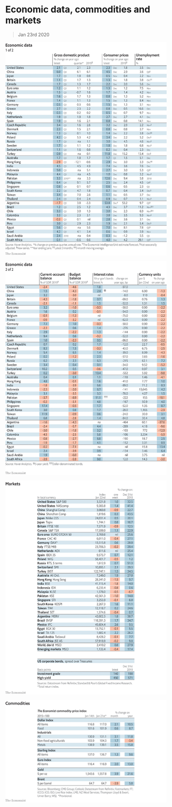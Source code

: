 # Economic data, commodities and markets

> Jan 23rd 2020

![](./images/20200125_INT101.png)

![](./images/20200125_INT102.png)

![](./images/20200125_INT201.png)

![](./images/20200125_INT401.png)